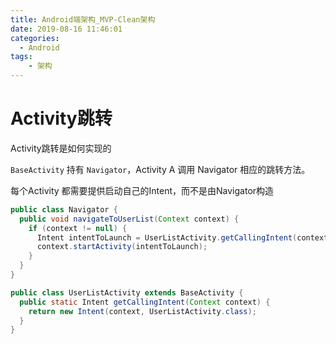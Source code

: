 ```yaml
---
title: Android端架构_MVP-Clean架构
date: 2019-08-16 11:46:01
categories:
  - Android
tags: 
	- 架构
---
```


# Activity跳转

Activity跳转是如何实现的

`BaseActivity` 持有 `Navigator`，Activity A 调用 Navigator 相应的跳转方法。

每个Activity 都需要提供启动自己的Intent，而不是由Navigator构造

```java
public class Navigator {
  public void navigateToUserList(Context context) {
    if (context != null) {
      Intent intentToLaunch = UserListActivity.getCallingIntent(context);
      context.startActivity(intentToLaunch);
    }
  }
}

public class UserListActivity extends BaseActivity {
  public static Intent getCallingIntent(Context context) {
    return new Intent(context, UserListActivity.class);
  }
}    
```  